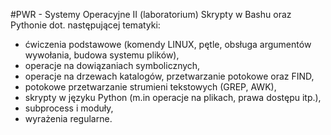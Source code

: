 #PWR - Systemy Operacyjne II (laboratorium)
Skrypty w Bashu oraz Pythonie dot. następującej tematyki:
- ćwiczenia podstawowe (komendy LINUX, pętle, obsługa argumentów wywołania, budowa systemu plików), 
- operacje na dowiązaniach symbolicznych,
- operacje na drzewach katalogów, przetwarzanie potokowe oraz FIND,
- potokowe przetwarzanie strumieni tekstowych (GREP, AWK),
- skrypty w języku Python (m.in operacje na plikach, prawa dostępu itp.),
- subprocess i moduły,
- wyrażenia regularne.